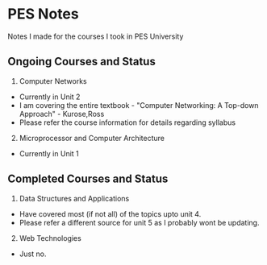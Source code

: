 # PES Notes
Notes I made for the courses I took in PES University

## Ongoing Courses and Status
1. Computer Networks
  - Currently in Unit 2
  - I am covering the entire textbook - "Computer Networking: A Top-down Approach" - Kurose,Ross
  - Please refer the course information for details regarding syllabus

2. Microprocessor and Computer Architecture
  - Currently in Unit 1

## Completed Courses and Status
1. Data Structures and Applications 
  - Have covered most (if not all) of the topics upto unit 4.
  - Please refer a different source for unit 5 as I probably wont be updating.

2. Web Technologies
  - Just no.
  
